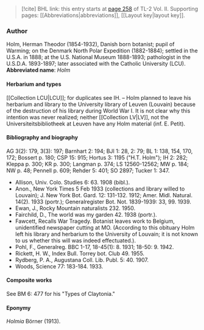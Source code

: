 > [!cite] BHL link: this entry starts at [page 258](https://www.biodiversitylibrary.org/page/33068500) of TL-2 Vol. II.
> Supporting pages: [[Abbreviations|abbreviations]], [[Layout key|layout key]].

### Author

Holm, Herman Theodor (1854-1932), Danish born botanist; pupil of Warming; on the Denmark North Polar Expedition (1882-1884); settled in the U.S.A. in 1888; at the U.S. National Museum 1888-1893; pathologist in the U.S.D.A. 1893-1897; later associated with the Catholic University (LCU). 
**Abbreviated name**: *Holm*

#### Herbarium and types

[[Collection LCU|LCU]]; for duplicates see IH. – Holm planned to leave his herbarium and library to the University library of Leuven (Louvain) because of the destruction of his library during World War I. It is not clear why this intention was never realized; neither [[Collection LV|LV]], not the Universiteitsbibliotheek at Leuven have any Holm material (inf. E. Petit).

#### Bibliography and biography

AG 3(2): 179, 3(3): 197; Barnhart 2: 194; BJI 1: 28, 2: 79; BL 1: 138, 154, 170, 172; Bossert p. 180; CSP 15: 915; Hortus 3: 1195 ("H.T. Holm"); IH 2: 282; Kleppa p. 300; KR p. 300; Langman p. 374; LS 12560-12562; MW p. 184; NW p. 48; Pennell p. 609; Rehder 5: 401; SO 2897; Tucker 1: 347.
- Allison, Univ. Colo. Studies 6: 63. 1908 (bibl.).
- Anon., New York Times 5 Feb 1933 (collections and library willed to Louvain); J. New York Bot. Gard. 12: 131-132. 1912; Amer. Midl. Natural. 14(2). 1933 (portr.); Generalregister Bot. Not. 1839-1939: 33, 99. 1939.
- Ewan, J., Rocky Mountain naturalists 232. 1950.
- Fairchild, D., The world was my garden 42. 1938 (portr.).
- Fawcett, Recalls War Tragedy. Botanist leaves work to Belgium, unidentified newspaper cutting at MO. (According to this obituary Holm left his library and herbarium to the University of Louvain; it is not known to us whether this will was indeed effectuated.).
- Pohl, F., Generalreg. BBC 1-17, 18-45(1): 8. 1931; 18-50: 9. 1942.
- Rickett, H. W., Index Bull. Torrey bot. Club 49. 1955.
- Rydberg, P. A., Augustana Coll. Lib. Publ. 5: 40. 1907.
- Woods, Science 77: 183-184. 1933.

#### Composite works

See BM 6: 477 for his "Types of Claytonia."

#### Eponymy

*Holmia* Börner (1913).

